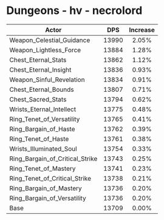 # Dungeons - hv - necrolord
| Actor | DPS | Increase |
|---|:---:|:---:|
|Weapon_Celestial_Guidance|13990|2.05%|
|Weapon_Lightless_Force|13884|1.28%|
|Chest_Eternal_Stats|13862|1.12%|
|Chest_Eternal_Insight|13836|0.93%|
|Weapon_Sinful_Revelation|13834|0.91%|
|Chest_Eternal_Bounds|13807|0.71%|
|Chest_Sacred_Stats|13794|0.62%|
|Wrists_Eternal_Intellect|13775|0.48%|
|Ring_Tenet_of_Versatility|13765|0.41%|
|Ring_Bargain_of_Haste|13762|0.39%|
|Ring_Tenet_of_Haste|13761|0.38%|
|Wrists_Illuminated_Soul|13754|0.33%|
|Ring_Bargain_of_Critical_Strike|13743|0.25%|
|Ring_Tenet_of_Mastery|13741|0.23%|
|Ring_Tenet_of_Critical_Strike|13738|0.21%|
|Ring_Bargain_of_Mastery|13736|0.20%|
|Ring_Bargain_of_Versatility|13736|0.20%|
|Base|13709|0.00%|
